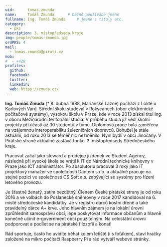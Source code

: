 ```yaml
---
uid:      tomas.zmunda
name:     Tomáš Zmunda  	# běžně používáné jméno
fullname: Ing. Tomáš Zmunda  	# jméno s tituly etc.
category:
  - pks
description: 3. místopředseda kraje
img: people/tomas-zmunda.jpg
ordPKS: 4
mail:
  - tomas.zmunda@pirati.cz
mob:
#  - +420 
profiles:
  github:
  facebook:
  twitter:
  linkedin:
  web: https://zmuda.cz/
---
```


**Ing. Tomáš Zmuda** (* 8. dubna 1988, Mariánské Lázně) pochází z Lokte u Karlových Varů. Střední školu studoval v Rokycanech (obor elektronické počítačové systémy), vysokou školu v Praze, kde v roce 2013 získal titul Ing. v oboru Mezinárodní teritoriální studia. V průběhu studia již vedl školní projekty při účasti až 30 studentů v týmu. Diplomová práce byla zaměřena na vzájemnou interoperabilitu železničních dopravců. Bohužel je stále aktuální, od roku 2013 se téměř nic nezměnilo. Nyní bydlí v obci Jinočany. V Pirátské straně aktuálně zastává funkci 3. místopředsedy Středočeského kraje.

Pracovat začal jako steward a prodejce jízdenek ve Student Agency, následně při vysoké škole se vrátil k IT do Národní technické knihovny v Praze jako ICT administrátor. Po absolutoriu pracoval 3 roky jako IT projektový manažer ve společnosti Dantem s.r.o. a aktuálně pracuje na stejné pozici ve společnosti CS Soft a.s. zabývající se systémy pro řízení letového provozu.

Je šťastně ženatý, zatím bezdětný. Členem České pirátské strany je od roku 2016 a ve volbách do Poslanecké sněmovny v roce 2017 kandidoval na 6. místě středočeské kandidátky. Je v registru dárců kostní dřeně a také pravidelný dárce A+ krve. Jeho hlavním zájmem je na lokální úrovni zprůhlednit samosprávu obcí, lépe poskytovat informace občanům a hlavně konečně učinit e-government obcí použitelným. Na celostátní úrovni podporovat a podílet se na pirátské filozofii a konat!

Rád sportuje, často ho uvidíte běhat kolem letiště (i s foťákem), staví hračky založené na mikro počítači Raspberry Pi a rád vytváří webové stránky.

